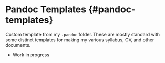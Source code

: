 # Pandoc Templates {#pandoc-templates}

Custom template from my `.pandoc` folder. These are mostly standard with some distinct templates for making my various syllabus, CV, and other documents.
- Work in progress
